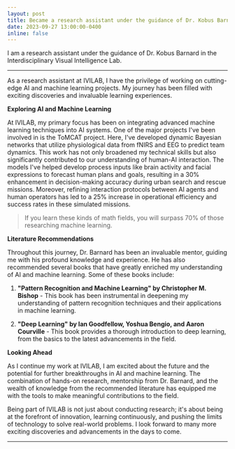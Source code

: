 ```yaml
---
layout: post
title: Became a research assistant under the guidance of Dr. Kobus Barnard in the Interdisciplinary Visual Intelligence Lab.
date: 2023-09-27 13:00:00-0400
inline: false
---
```


I am a research assistant under the guidance of Dr. Kobus Barnard in the Interdisciplinary Visual Intelligence Lab.

***

As a research assistant at IVILAB, I have the privilege of working on cutting-edge AI and machine learning projects. My journey has been filled with exciting discoveries and invaluable learning experiences.

**Exploring AI and Machine Learning**

At IVILAB, my primary focus has been on integrating advanced machine learning techniques into AI systems. One of the major projects I've been involved in is the ToMCAT project. Here, I've developed dynamic Bayesian networks that utilize physiological data from fNIRS and EEG to predict team dynamics. This work has not only broadened my technical skills but also significantly contributed to our understanding of human-AI interaction. The models I've helped develop process inputs like brain activity and facial expressions to forecast human plans and goals, resulting in a 30% enhancement in decision-making accuracy during urban search and rescue missions. Moreover, refining interaction protocols between AI agents and human operators has led to a 25% increase in operational efficiency and success rates in these simulated missions.

> If you learn these kinds of math fields, you will surpass 70% of those researching machine learning.

**Literature Recommendations**

Throughout this journey, Dr. Barnard has been an invaluable mentor, guiding me with his profound knowledge and experience. He has also recommended several books that have greatly enriched my understanding of AI and machine learning. Some of these books include:

1. **"Pattern Recognition and Machine Learning" by Christopher M. Bishop** - This book has been instrumental in deepening my understanding of pattern recognition techniques and their applications in machine learning.

2. **"Deep Learning" by Ian Goodfellow, Yoshua Bengio, and Aaron Courville** - This book provides a thorough introduction to deep learning, from the basics to the latest advancements in the field.

**Looking Ahead**

As I continue my work at IVILAB, I am excited about the future and the potential for further breakthroughs in AI and machine learning. The combination of hands-on research, mentorship from Dr. Barnard, and the wealth of knowledge from the recommended literature has equipped me with the tools to make meaningful contributions to the field.

Being part of IVILAB is not just about conducting research; it's about being at the forefront of innovation, learning continuously, and pushing the limits of technology to solve real-world problems. I look forward to many more exciting discoveries and advancements in the days to come.

***